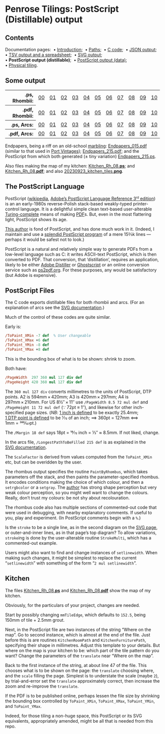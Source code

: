 # Penrose Tilings: PostScript (Distillable) output #

## Contents ##

Documentation pages:&nbsp; 
&bull;&nbsp;[Introduction](introduction.md);&nbsp; 
&bull;&nbsp;[Paths](paths.md);&nbsp; 
&bull;&nbsp;[C&nbsp;code](c.md);&nbsp; 
&bull;&nbsp;[JSON&nbsp;output](json.md);&nbsp; 
&bull;&nbsp;[TSV&nbsp;output&nbsp;and&nbsp;a&nbsp;spreadsheet](tsv.md);&nbsp; 
&bull;&nbsp;[SVG&nbsp;output](svg.md);&nbsp; 
&bull;&nbsp;**PostScript&nbsp;output&nbsp;(distillable)**;&nbsp; 
&bull;&nbsp;[PostScript&nbsp;output&nbsp;(data)](postscript_data.md);&nbsp; 
&bull;&nbsp;[Physical&nbsp;tiling](physical_tiling.md).


## Some output ##

<table>
<tr>
	<th align="right">.ps, Rhombii:</th>
	<td><a href="../postscript_pdf/Penrose_Rh_00.ps">00</a></td>
	<td><a href="../postscript_pdf/Penrose_Rh_01.ps">01</a></td>
	<td><a href="../postscript_pdf/Penrose_Rh_02.ps">02</a></td>
	<td><a href="../postscript_pdf/Penrose_Rh_03.ps">03</a></td>
	<td><a href="../postscript_pdf/Penrose_Rh_04.ps">04</a></td>
	<td><a href="../postscript_pdf/Penrose_Rh_05.ps">05</a></td>
	<td><a href="../postscript_pdf/Penrose_Rh_06.ps">06</a></td>
	<td><a href="../postscript_pdf/Penrose_Rh_07.ps">07</a></td>
	<td><a href="../postscript_pdf/Penrose_Rh_08.ps">08</a></td>
	<td><a href="../postscript_pdf/Penrose_Rh_09.ps">09</a></td>
	<td><a href="../postscript_pdf/Penrose_Rh_10.ps">10</a></td>
</tr><tr>
	<th align="right">.pdf, Rhombii:</th>
	<td><a href="../postscript_pdf/Penrose_Rh_00.pdf">00</a></td>
	<td><a href="../postscript_pdf/Penrose_Rh_01.pdf">01</a></td>
	<td><a href="../postscript_pdf/Penrose_Rh_02.pdf">02</a></td>
	<td><a href="../postscript_pdf/Penrose_Rh_03.pdf">03</a></td>
	<td><a href="../postscript_pdf/Penrose_Rh_04.pdf">04</a></td>
	<td><a href="../postscript_pdf/Penrose_Rh_05.pdf">05</a></td>
	<td><a href="../postscript_pdf/Penrose_Rh_06.pdf">06</a></td>
	<td><a href="../postscript_pdf/Penrose_Rh_07.pdf">07</a></td>
	<td><a href="../postscript_pdf/Penrose_Rh_08.pdf">08</a></td>
	<td><a href="../postscript_pdf/Penrose_Rh_09.pdf">09</a></td>
	<td><a href="../postscript_pdf/Penrose_Rh_10.pdf">10</a></td>
</tr><tr>
	<th align="right">.ps, Arcs:</th>
	<td><a href="../postscript_pdf/Penrose_Arcs_00.ps">00</a></td>
	<td><a href="../postscript_pdf/Penrose_Arcs_01.ps">01</a></td>
	<td><a href="../postscript_pdf/Penrose_Arcs_02.ps">02</a></td>
	<td><a href="../postscript_pdf/Penrose_Arcs_03.ps">03</a></td>
	<td><a href="../postscript_pdf/Penrose_Arcs_04.ps">04</a></td>
	<td><a href="../postscript_pdf/Penrose_Arcs_05.ps">05</a></td>
	<td><a href="../postscript_pdf/Penrose_Arcs_06.ps">06</a></td>
	<td><a href="../postscript_pdf/Penrose_Arcs_07.ps">07</a></td>
	<td><a href="../postscript_pdf/Penrose_Arcs_08.ps">08</a></td>
	<td><a href="../postscript_pdf/Penrose_Arcs_09.ps">09</a></td>
	<td><a href="../postscript_pdf/Penrose_Arcs_10.ps">10</a></td>
</tr><tr>
	<th align="right">.pdf, Arcs:</th>
	<td><a href="../postscript_pdf/Penrose_Arcs_00.pdf">00</a></td>
	<td><a href="../postscript_pdf/Penrose_Arcs_01.pdf">01</a></td>
	<td><a href="../postscript_pdf/Penrose_Arcs_02.pdf">02</a></td>
	<td><a href="../postscript_pdf/Penrose_Arcs_03.pdf">03</a></td>
	<td><a href="../postscript_pdf/Penrose_Arcs_04.pdf">04</a></td>
	<td><a href="../postscript_pdf/Penrose_Arcs_05.pdf">05</a></td>
	<td><a href="../postscript_pdf/Penrose_Arcs_06.pdf">06</a></td>
	<td><a href="../postscript_pdf/Penrose_Arcs_07.pdf">07</a></td>
	<td><a href="../postscript_pdf/Penrose_Arcs_08.pdf">08</a></td>
	<td><a href="../postscript_pdf/Penrose_Arcs_09.pdf">09</a></td>
	<td><a href="../postscript_pdf/Penrose_Arcs_10.pdf">10</a></td>
</tr>
</table>

Endpapers, being a riff on an old-school [marbling](https://en.wikipedia.org/wiki/Paper_marbling): 
[Endpapers_015.pdf](../postscript_pdf/Endpapers_015.pdf) (similar to that used in [Port&nbsp;Vintages](https://academieduvinlibrary.com/products/port-vintages)); 
[Endpapers_215.pdf](../postscript_pdf/Endpapers_215.pdf); and the PostScript from which both generated (&plusmn;&nbsp;tiny variation) [Endpapers_215.ps](../postscript_pdf/Endpapers_215.ps).

Also files making the map of my kitchen:
[Kitchen_Rh_08.**ps**](../postscript_pdf/Kitchen_Rh_08.ps); and 
[Kitchen_Rh_08.**pdf**](../postscript_pdf/Kitchen_Rh_08.pdf); and also
[20230923_kitchen_tiles.**png**](../images/20230923_kitchen_tiles.png). 

## The PostScript Language ##

PostScript ([wikipedia](http://en.wikipedia.org/wiki/PostScript), [Adobe&rsquo;s&nbsp;PostScript Language Reference 3<small><sup>rd</sup></small>&nbsp;edition](https://www.adobe.com/jp/print/postscript/pdfs/PLRM.pdf)) is an an early-1980s reverse-Polish stack-based weakly-typed printer-control language. 
It is a delightful simple clean text-based user-alterable [Turing-complete](https://en.wikipedia.org/wiki/Turing_completeness) means of making [PDF](https://en.wikipedia.org/wiki/PDF)s. 
But, even in the most flattering light, PostScript shows its age.

[This author](https://jdawiseman.com/author.html) is fond of PostScript, and has done much work in it. 
(Indeed, I maintain and use a [splendid PostScript program](https://github.com/jdaw1/placemat/blob/main/README.md#readme) of a mere 15&frac23;k lines &mdash; perhaps it would be safest not to look.) 

PostScript is a natural and relatively simple way to generate PDFs from a low-level language such as&nbsp;C: it writes ASCII-text PostScript, which is then converted to PDF. 
That conversion, that &lsquo;distillation&rsquo;, requires an application, likely to be either [Adobe&nbsp;Distiller](https://en.wikipedia.org/wiki/Adobe_Distiller) or [Ghostscript](https://en.wikipedia.org/wiki/Ghostscript) or an online conversion service such as [ps2pdf.org](https://www.ps2pdf.org/convert.htm). 
For these purposes, any would be satisfactory (but Adobe is expensive).


## PostScript Files ##

The C code exports distillable files for both rhombii and arcs. 
(For an explanation of arcs see the [SVG&nbsp;documentation](svg.md).)

Much of the control of these codes are quite similar.

Early is:

```PostScript
/ToPaint_XMin -7 def  % User changeable
/ToPaint_XMax +6 def
/ToPaint_YMin -8 def
/ToPaint_YMax +8 def
```

This is the bounding box of what is to be shown: shrink to zoom.

Both have:
```PostScript
/PageWidth  297 360 mul 127 div def
/PageHeight 420 360 mul 127 div def
```

The `360 mul 127 div` converts millimetres to the units of PostScript, DTP points. 
A2 is 594mm&#8239;&times;&#8239;420mm; A3 is 420mm&#8239;&times;&#8239;297mm; A4 is 297mm&#8239;&times;&#8239;210mm. 
For US&nbsp;8&frac12;&Prime;&#8239;&times;&#8239;11&Prime; use <code>/PageWidth&nbsp;8.5&nbsp;72&nbsp;mul&nbsp;def</code> and <code>/PageHeight&nbsp;11&nbsp;72&nbsp;mul&nbsp;def</code> (&because;&nbsp;72pt&nbsp;&equiv;&nbsp;1&Prime;), and likewise for other inch-specified page sizes.
(*NB*: [1&nbsp;inch is defined](https://en.wikipedia.org/wiki/International_yard_and_pound) to be exactly 25.4mm; [1&nbsp;DTP&nbsp;point is defined](https://en.wikipedia.org/wiki/Point_(typography)) to be 1&frasl;72 of an inch; &DoubleLongRightArrow; 360pt&nbsp;=&nbsp;127mm &Longleftrightarrow; 1mm&nbsp;=&nbsp;360&frasl;127pt.)


The `/Margin 18 def` says 18pt =&nbsp;18&frasl;72&nbsp;inch =&nbsp;&frac13;&Prime; &asymp;&nbsp;8.5mm. 
If not liked, change.

In the arcs file, `/LongestPathToBeFilled 215 def` is as explained in the [SVG&nbsp;documentation](svg.md).

The `ScaleFactor` is derived from values computed from the `ToPaint_XMin` etc, but can be overidden by the user.

The rhombus output specifies the routine `PaintByRhombus`, which takes parameters off the stack, and then paints the parameter-specified rhombus. 
It encodes conditions making the choice of which colour, and then a `setrgbcolor` or a `setgray`. 
The [author](https://jdawiseman.com/author.html) has strong shape perception but very weak colour perception, so you might well want to change the colours. 
Really, don&rsquo;t trust my colours: be not shy about recolouration.

The rhombus code also has multiple sections of commented-out code that were used in debugging, with nearby explanatory comments. 
If useful to you, play and experiment. 
(In PostScript comments begin with a `%`.) 

Is the `stroke` to be a single line, as in the second diagram on the [SVG&nbsp;page](svg.md), or outer-and-inner lines, as in that page&rsquo;s top diagram? 
To allow variations, `stroke`ing is done by the user-alterable routine `StrokeMulti`, which has a commented-out example.

Users might also want to find and change instances of `setlinewidth`. 
When making such changes, it might be simplest to replace the current &ldquo;`setlinewidth`&rdquo; with something of the form &ldquo;<code>2&nbsp;mul&nbsp;setlinewidth</code>&rdquo;.


## Kitchen ##

The files 
[Kitchen_Rh_08.**ps**](../postscript_pdf/Kitchen_Rh_08.ps) and 
[Kitchen_Rh_08.**pdf**](../postscript_pdf/Kitchen_Rh_08.pdf) show the map of my kitchen.

Obviously, for the particulars of your project, changes are needed.

Start by possibly changing `mmTileEdge`, which defaults to `152.5`, being 150mm of tile + 2.5mm grout. 

Next, in the PostScript file are two instances of the string &ldquo;Where on the map&rdquo;. 
Go to second instance, which is almost at the end of the file. 
Just before this is are routines `KitchenRoomPath` and `KitchenFurniturePath`, specifying their shape in millimetres. 
Adjust this template to your details. 
But where on the map is your kitchen to be: which part of the tile pattern do you want? 
Change the parameters of the `translate` near &ldquo;Where on the map&rdquo;. 

Back to the first instance of the string, at about line 47 of the file. 
This chooses what is to be shown on the page: the `translate` choosing where, and the `scale` filling the page. 
Simplest is to understate the scale (maybe `2`), by trial-and-error set the `translate` approximately correct, then increase the zoom and re-improve the `translate`. 

If the PDF is to be published online, perhaps lessen the file size by shrinking the bounding box controlled by `ToPaint_XMin`, `ToPaint_XMax`, `ToPaint_YMin`, and `ToPaint_YMax`.

Indeed, for those tiling a non-huge space, this PostScript or its SVG equivalents, appropriately amended, might be all that is needed from this repo.

